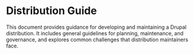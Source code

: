 # Distribution Guide

This document provides guidance for developing and maintaining a Drupal distribution. It includes general guidelines for planning, maintenance, and governance, and explores common challenges that distribution maintainers face.